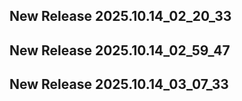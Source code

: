 ## New Release 2025.10.14_02_20_33
## New Release 2025.10.14_02_59_47
## New Release 2025.10.14_03_07_33
